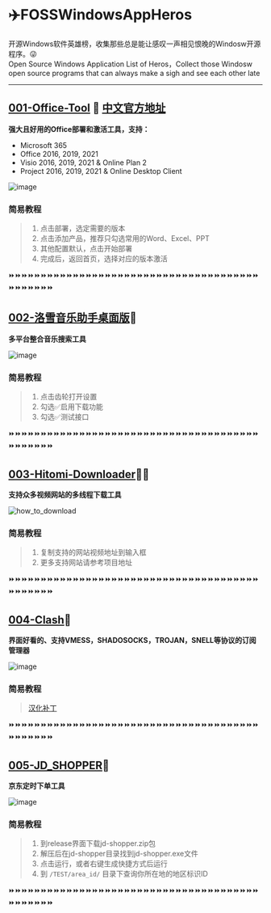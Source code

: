 # ✈️FOSSWindowsAppHeros

开源Windows软件英雄榜，收集那些总是能让感叹一声相见恨晚的Windosw开源程序。😜  
Open Source Windows Application List of Heros，Collect those Windosw open source programs that can always make a sigh and see each other late

----

## [001-Office-Tool](https://github.com/YerongAI/Office-Tool) 🌝 [中文官方地址](https://otp.landian.vip/zh-cn/)

**强大且好用的Office部署和激活工具，支持：**
- Microsoft 365
- Office 2016, 2019, 2021
- Visio 2016, 2019, 2021 & Online Plan 2
- Project 2016, 2019, 2021 & Online Desktop Client

![image](https://user-images.githubusercontent.com/18246136/159221986-c5c41735-08c3-4507-baf6-4632b0b0c48c.png)

### 简易教程

> 1. 点击部署，选定需要的版本
> 2. 点击添加产品，推荐只勾选常用的Word、Excel、PPT
> 3. 其他配置默认，点击开始部署
> 4. 完成后，返回首页，选择对应的版本激活

⏩⏩⏩⏩⏩⏩⏩⏩⏩⏩⏩⏩⏩⏩⏩⏩⏩⏩⏩⏩⏩⏩⏩⏩⏩⏩⏩⏩⏩⏩⏩⏩⏩⏩⏩⏩⏩⏩⏩⏩⏩⏩⏩⏩⏩⏩


## [002-洛雪音乐助手桌面版](https://github.com/lyswhut/lx-music-desktop)🌝

**多平台整合音乐搜索工具**

![image](https://user-images.githubusercontent.com/18246136/159226225-82956ea1-0e27-4c45-a597-171a7791a135.png)

### 简易教程

> 1. 点击齿轮打开设置
> 2. 勾选✅启用下载功能
> 3. 勾选✅测试接口

⏩⏩⏩⏩⏩⏩⏩⏩⏩⏩⏩⏩⏩⏩⏩⏩⏩⏩⏩⏩⏩⏩⏩⏩⏩⏩⏩⏩⏩⏩⏩⏩⏩⏩⏩⏩⏩⏩⏩⏩⏩⏩⏩⏩⏩⏩


## [003-Hitomi-Downloader](https://github.com/KurtBestor/Hitomi-Downloader)🌝🉑

**支持众多视频网站的多线程下载工具**

![how_to_download](https://user-images.githubusercontent.com/18246136/159227554-71af8990-9917-4e42-82b6-5e590f6b20e1.gif)

### 简易教程

> 1. 复制支持的网站视频地址到输入框
> 2. 更多支持网站请参考项目地址

⏩⏩⏩⏩⏩⏩⏩⏩⏩⏩⏩⏩⏩⏩⏩⏩⏩⏩⏩⏩⏩⏩⏩⏩⏩⏩⏩⏩⏩⏩⏩⏩⏩⏩⏩⏩⏩⏩⏩⏩⏩⏩⏩⏩⏩⏩


## [004-Clash](https://github.com/Dreamacro/clash)🌝

**界面好看的、支持VMESS，SHADOSOCKS，TROJAN，SNELL等协议的订阅管理器**

![image](https://user-images.githubusercontent.com/18246136/159228731-a9ad5569-3614-484c-9b9c-d005f5a17c1e.png)

### 简易教程

> [汉化补丁](https://github.com/BoyceLig/Clash_Chinese_Patch)

⏩⏩⏩⏩⏩⏩⏩⏩⏩⏩⏩⏩⏩⏩⏩⏩⏩⏩⏩⏩⏩⏩⏩⏩⏩⏩⏩⏩⏩⏩⏩⏩⏩⏩⏩⏩⏩⏩⏩⏩⏩⏩⏩⏩⏩⏩


## [005-JD_SHOPPER](https://github.com/louisyoungx/jd-shopper)🌚

**京东定时下单工具**

![image](https://user-images.githubusercontent.com/18246136/159229545-6ed1d18a-a071-4a9e-9ab3-e2b41df4c1ff.png)

### 简易教程

> 1. 到release界面下载jd-shopper.zip包
> 2. 解压后在jd-shopper目录找到jd-shopper.exe文件
> 3. 点击运行，或者右键生成快捷方式后运行
> 4. 到 `/TEST/area_id/` 目录下查询你所在地的地区标识ID

⏩⏩⏩⏩⏩⏩⏩⏩⏩⏩⏩⏩⏩⏩⏩⏩⏩⏩⏩⏩⏩⏩⏩⏩⏩⏩⏩⏩⏩⏩⏩⏩⏩⏩⏩⏩⏩⏩⏩⏩⏩⏩⏩⏩⏩⏩
